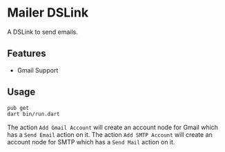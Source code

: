 # Mailer DSLink

A DSLink to send emails.

## Features

- Gmail Support

## Usage

```bash
pub get
dart bin/run.dart
```

The action `Add Gmail Account` will create an account node for Gmail which has a `Send Email` action on it.
The action `Add SMTP Account` will create an account node for SMTP which has a `Send Mail` action on it.
